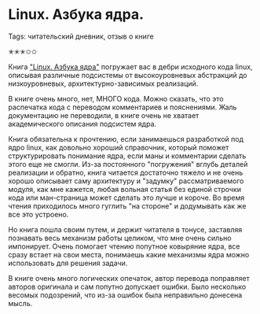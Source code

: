 # Linux. Азбука ядра.
Tags: читательский дневник, отзыв о книге

✭✭✭✩✩

Книга ["Linux. Азбука ядра"](https://www.goodreads.com/book/show/227125.The_Linux_Kernel_Primer) погружает вас в дебри исходного кода linux, описывая различные подсистемы от высокоуровневых абстракций до низкоуровневых, архитектурно-зависимых реализаций.

В книге очень много, нет, МНОГО кода. Можно сказать, что это распечатка кода с переводом комментариев и пояснениями. Жаль документацию не переводили, в книге очень не хватает академического описания подсистем ядра.

Книга обязательна к прочтению, если занимаешься разработкой под ядро linux, как довольно хороший справочник, который поможет структурировать понимание ядра, если маны и комментарии сделать этого еще не смогли. Из-за постоянного "погружения" вглубь деталей реализации и обратно, книга читается достаточно тяжело и не очень хорошо описывает саму архитектуру и "задумку" рассматриваемого модуля, как мне кажется, любая вольная статья без единой строчки кода или ман-страница может сделать это лучше и короче. Во время чтения приходилось много гуглить "на стороне" и додумывать как же все это устроено.

Но книга пошла своим путем, и держит читателя в тонусе, заставляя познавать весь механизм работы целиком, что мне очень сильно импонирует. Очень помогает чтению попутное ковыряние ядра, все сразу встает на свои места, понимаешь какие механизмы ядра можно использовать для решения задачи.

В книге очень много логических опечаток, автор перевода поправляет авторов оригинала и сам попутно допускает ошибки. Было несколько весомых подозрений, что из-за ошибок была неправильно донесена мысль.